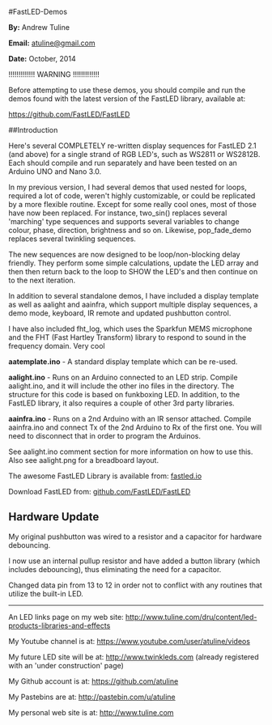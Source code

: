 #FastLED-Demos


**By:** Andrew Tuline

**Email:** atuline@gmail.com

**Date:** October, 2014

!!!!!!!!!!!!! WARNING !!!!!!!!!!!!!

Before attempting to use these demos, you should compile and run the demos found with the latest version of the FastLED library, available at:


https://github.com/FastLED/FastLED



##Introduction

Here's several COMPLETELY re-written display sequences for FastLED 2.1 (and above) for a single strand of RGB LED's, such as WS2811 or WS2812B. Each should compile and run separately and have been tested on an Arduino UNO and Nano 3.0.

In my previous version, I had several demos that used nested for loops, required a lot of code, weren't highly customizable, or could be replicated by a more flexible routine. Except for some really cool ones, most of those have now been replaced. For instance, two_sin() replaces several 'marching' type sequences and supports several variables to change colour, phase, direction, brightness and so on. Likewise, pop_fade_demo replaces several twinkling sequences.

The new sequences are now designed to be loop/non-blocking delay friendly. They perform some simple calculations, update the LED array and then then return back to the loop to SHOW the LED's and then continue on to the next iteration.

In addition to several standalone demos, I have included a display template as well as aalight and aainfra, which support multiple display sequences, a demo mode, keyboard, IR remote and updated pushbutton control.

I have also included fht_log, which uses the Sparkfun MEMS microphone and the FHT (Fast Hartley Transform) library to respond to sound in the frequency domain. Very cool



**aatemplate.ino** - A standard display template which can be re-used.

**aalight.ino** - Runs on an Arduino connected to an LED strip. Compile aalight.ino, and it will include the other ino files in the directory. The structure for this code is based on funkboxing LED. In addition, to the FastLED library, it also requires a couple of other 3rd party libraries.

**aainfra.ino** - Runs on a 2nd Arduino with an IR sensor attached. Compile aainfra.ino and connect Tx of the 2nd Arduino to Rx of the first one. You will need to disconnect that in order to program the Arduinos.

See aalight.ino comment section for more information on how to use this. Also see aalight.png for a breadboard layout.


The awesome FastLED Library is available from: [fastled.io](http://fastled.io/)

Download FastLED from: [github.com/FastLED/FastLED](https://github.com/FastLED/FastLED)


## Hardware Update

My original pushbutton was wired to a resistor and a capacitor for hardware debouncing. 

I now use an internal pullup resistor and have added a button library (which includes debouncing), thus eliminating the need for a capacitor.

Changed data pin from 13 to 12 in order not to conflict with any routines that utilize the built-in LED.

----------------------------------------------------------


An LED links page on my web site:       http://www.tuline.com/dru/content/led-products-libraries-and-effects

My Youtube channel is at:               https://www.youtube.com/user/atuline/videos

My future LED site will be at:          http://www.twinkleds.com  (already registered with an 'under construction' page)

My Github account is at:                https://github.com/atuline

My Pastebins are at:                    http://pastebin.com/u/atuline

My personal web site is at:             http://www.tuline.com